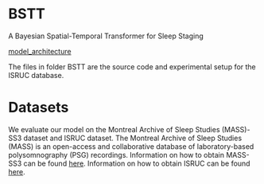 # BSTT
A Bayesian Spatial-Temporal Transformer for Sleep Staging

[model_architecture](fig/BSTT_Main.jpg)

The files in folder BSTT are the source code and experimental setup for the ISRUC database.

# Datasets

 We evaluate our model on the Montreal Archive of Sleep Studies (MASS)-SS3 dataset and ISRUC dataset. The Montreal Archive of Sleep Studies (MASS) is an open-access and collaborative database of laboratory-based polysomnography (PSG) recordings. Information on how to obtain MASS-SS3 can be found [here](http://massdb.herokuapp.com/en/). Information on how to obtain ISRUC can be found [here](https://sleeptight.isr.uc.pt/).
